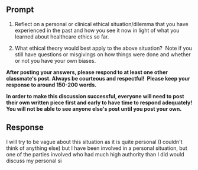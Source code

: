## Prompt
1. Reflect on a personal or clinical ethical situation/dilemma that you have experienced in the past and how you see it now in light of what you learned about healthcare ethics so far. 

2. What ethical theory would best apply to the above situation?  Note if you still have questions or misgivings on how things were done and whether or not you have your own biases.  

**After posting your answers, please respond to at least one other classmate's post. Always be courteous and respectful!  Please keep your response to around 150-200 words.**

**In order to make this discussion successful, everyone will need to post their own written piece first and early to have time to respond adequately! You will not be able to see anyone else's post until you post your own.**
## Response
I will try to be vague about this situation as it is quite personal (I couldn't think of anything else) but I have been involved in a personal situation, but one of the parties involved who had much high authority than I did would discuss my personal si